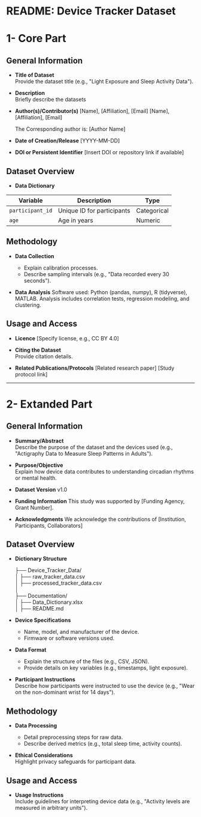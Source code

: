 # README: Device Tracker Dataset

# 1- Core Part 

## General Information

- **Title of Dataset**  
  Provide the dataset title (e.g., "Light Exposure and Sleep Activity Data").

- **Description**  
  Briefly describe the datasets

- **Author(s)/Contributor(s)**
  [Name], [Affiliation], [Email]
  [Name], [Affiliation], [Email]

  The Corresponding author is: [Author Name]

- **Date of Creation/Release** [YYYY-MM-DD]

- **DOI or Persistent Identifier** [Insert DOI or repository link if available]

## Dataset Overview

- **Data Dictionary**

| **Variable**     | **Description**                | **Type**     |  
|------------------|--------------------------------|--------------|  
| `participant_id` | Unique ID for participants     | Categorical  |  
| `age`            | Age in years                   | Numeric      |


## Methodology

- **Data Collection**  
  - Explain calibration processes.  
  - Describe sampling intervals (e.g., "Data recorded every 30 seconds").

- **Data Analysis** 
  Software used: Python (pandas, numpy), R (tidyverse), MATLAB.
  Analysis includes correlation tests, regression modeling, and clustering.

  
## Usage and Access

- **Licence** 
  [Specify license, e.g., CC BY 4.0]

- **Citing the Dataset**  
  Provide citation details.

- **Related Publications/Protocols**
  [Related research paper]
  [Study protocol link]
---

# 2- Extanded Part

## General Information

- **Summary/Abstract**  
  Describe the purpose of the dataset and the devices used (e.g., "Actigraphy Data to Measure Sleep Patterns in Adults").

- **Purpose/Objective**  
  Explain how device data contributes to understanding circadian rhythms or mental health.

- **Dataset Version** v1.0
  
-  **Funding Information** This study was supported by [Funding Agency, Grant Number].

- **Acknowledgments**
  We acknowledge the contributions of [Institution, Participants, Collaborators]

## Dataset Overview

- **Dictionary Structure**

  ├── Device_Tracker_Data/       
  │   ├── raw_tracker_data.csv        
  │   ├── processed_tracker_data.csv        
  │       
  ├── Documentation/       
  │   ├── Data_Dictionary.xlsx      
  │   ├── README.md  

- **Device Specifications**  
  - Name, model, and manufacturer of the device.  
  - Firmware or software versions used.

- **Data Format**  
  - Explain the structure of the files (e.g., CSV, JSON).  
  - Provide details on key variables (e.g., timestamps, light exposure).

- **Participant Instructions**  
  Describe how participants were instructed to use the device (e.g., "Wear on the non-dominant wrist for 14 days").

## Methodology

- **Data Processing**  
  - Detail preprocessing steps for raw data.  
  - Describe derived metrics (e.g., total sleep time, activity counts).
  
- **Ethical Considerations**  
  Highlight privacy safeguards for participant data.

## Usage and Access

- **Usage Instructions**  
  Include guidelines for interpreting device data (e.g., "Activity levels are measured in arbitrary units").


